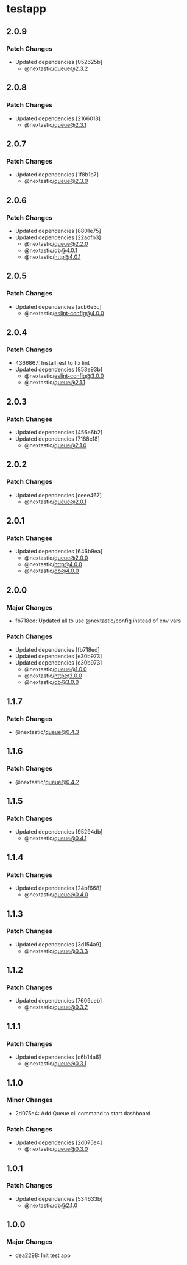 # testapp

## 2.0.9

### Patch Changes

- Updated dependencies [052625b]
  - @nextastic/queue@2.3.2

## 2.0.8

### Patch Changes

- Updated dependencies [2166018]
  - @nextastic/queue@2.3.1

## 2.0.7

### Patch Changes

- Updated dependencies [1f8b1b7]
  - @nextastic/queue@2.3.0

## 2.0.6

### Patch Changes

- Updated dependencies [8801e75]
- Updated dependencies [22adfb3]
  - @nextastic/queue@2.2.0
  - @nextastic/db@4.0.1
  - @nextastic/http@4.0.1

## 2.0.5

### Patch Changes

- Updated dependencies [acb6e5c]
  - @nextastic/eslint-config@4.0.0

## 2.0.4

### Patch Changes

- 4366867: Install jest to fix lint
- Updated dependencies [853e93b]
  - @nextastic/eslint-config@3.0.0
  - @nextastic/queue@2.1.1

## 2.0.3

### Patch Changes

- Updated dependencies [456e6b2]
- Updated dependencies [7188c18]
  - @nextastic/queue@2.1.0

## 2.0.2

### Patch Changes

- Updated dependencies [ceee467]
  - @nextastic/queue@2.0.1

## 2.0.1

### Patch Changes

- Updated dependencies [646b9ea]
  - @nextastic/queue@2.0.0
  - @nextastic/http@4.0.0
  - @nextastic/db@4.0.0

## 2.0.0

### Major Changes

- fb718ed: Updated all to use @nextastic/config instead of env vars

### Patch Changes

- Updated dependencies [fb718ed]
- Updated dependencies [e30b973]
- Updated dependencies [e30b973]
  - @nextastic/queue@1.0.0
  - @nextastic/http@3.0.0
  - @nextastic/db@3.0.0

## 1.1.7

### Patch Changes

- @nextastic/queue@0.4.3

## 1.1.6

### Patch Changes

- @nextastic/queue@0.4.2

## 1.1.5

### Patch Changes

- Updated dependencies [95294db]
  - @nextastic/queue@0.4.1

## 1.1.4

### Patch Changes

- Updated dependencies [24bf668]
  - @nextastic/queue@0.4.0

## 1.1.3

### Patch Changes

- Updated dependencies [3d154a9]
  - @nextastic/queue@0.3.3

## 1.1.2

### Patch Changes

- Updated dependencies [7609ceb]
  - @nextastic/queue@0.3.2

## 1.1.1

### Patch Changes

- Updated dependencies [c6b14a6]
  - @nextastic/queue@0.3.1

## 1.1.0

### Minor Changes

- 2d075e4: Add Queue cli command to start dashboard

### Patch Changes

- Updated dependencies [2d075e4]
  - @nextastic/queue@0.3.0

## 1.0.1

### Patch Changes

- Updated dependencies [534633b]
  - @nextastic/db@2.1.0

## 1.0.0

### Major Changes

- dea2298: Init test app
